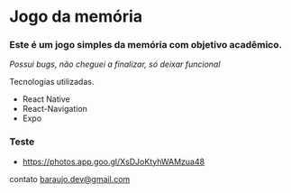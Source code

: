 # Jogo da memória

### Este é um jogo simples da memória com objetivo acadêmico.
*Possui bugs, não cheguei a finalizar, só deixar funcional*


Tecnologias utilizadas.
  - React Native
  - React-Navigation
  - Expo

### Teste
 - https://photos.app.goo.gl/XsDJoKtyhWAMzua48

contato baraujo.dev@gmail.com